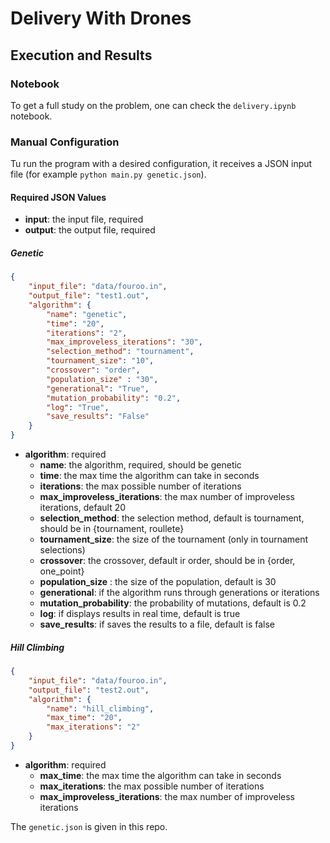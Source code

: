 # Delivery With Drones

## Execution and Results

### Notebook

To get a full study on the problem, one can check the `delivery.ipynb` notebook.

### Manual Configuration

Tu run the program with a desired configuration, it receives a JSON input file (for example `python main.py genetic.json`).

#### Required JSON Values

- **input**: the input file, required
- **output**: the output file, required

##### Genetic

```json
{
    "input_file": "data/fouroo.in",
    "output_file": "test1.out",
    "algorithm": {
        "name": "genetic",
        "time": "20",
        "iterations": "2",
        "max_improveless_iterations": "30",
        "selection_method": "tournament",
        "tournament_size": "10",
        "crossover": "order",
        "population_size" : "30",
        "generational": "True",
        "mutation_probability": "0.2",
        "log": "True",
        "save_results": "False"
    }
}
```

- **algorithm**: required
    - **name**: the algorithm, required, should be genetic
    - **time**: the max time the algorithm can take in seconds
    - **iterations**: the max possible number of iterations
    - **max_improveless_iterations**: the max number of improveless iterations, default 20
    - **selection_method**: the selection method, default is tournament, should be in {tournament, roullete}
    - **tournament_size**: the size of the tournament (only in tournament selections)
    - **crossover**: the crossover, default ir order, should be in {order, one_point}
    - **population_size** : the size of the population, default is 30
    - **generational**: if the algorithm runs through generations or iterations
    - **mutation_probability**: the probability of mutations, default is 0.2
    - **log**: if displays results in real time, default is true
    - **save_results**: if saves the results to a file, default is false

##### Hill Climbing

```json
{
    "input_file": "data/fouroo.in",
    "output_file": "test2.out",
    "algorithm": {
        "name": "hill_climbing",
        "max_time": "20",
        "max_iterations": "2"
    }
}
```

- **algorithm**: required
    - **max_time**: the max time the algorithm can take in seconds
    - **max_iterations**: the max possible number of iterations
    - **max_improveless_iterations**: the max number of improveless iterations

The `genetic.json` is given in this repo.